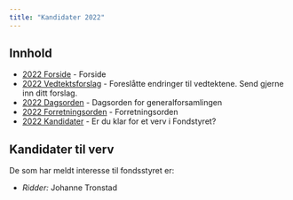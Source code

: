 ```yaml
---
title: "Kandidater 2022"
---
```


## Innhold
* [2022 Forside](/generalforsamlingen/ekstra2022)   - Forside
* [2022 Vedtektsforslag](/generalforsamlingen/ekstra2022/vedtekstforslag) - Foreslåtte endringer til vedtektene. Send gjerne inn ditt forslag.
* [2022 Dagsorden](/generalforsamlingen/ekstra2022/dagsorden-22) - Dagsorden for generalforsamlingen
* [2022 Forretningsorden](/generalforsamlingen/ekstra2022/forretningsorden-2022) - Forretningsorden
* [2022 Kandidater](/generalforsamlingen/ekstra2022/valg) - Er du klar for et verv i Fondstyret? 

## Kandidater til verv  
De som har meldt interesse til fondsstyret er:

- *Ridder:* Johanne Tronstad